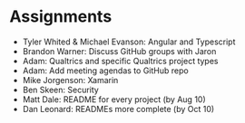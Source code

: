 
# Assignments

* Tyler Whited & Michael Evanson: Angular and Typescript
* Brandon Warner: Discuss GitHub groups with Jaron
* Adam: Qualtrics and specific Qualtrics project types
* Adam: Add meeting agendas to GitHub repo
* Mike Jorgenson: Xamarin
* Ben Skeen: Security
* Matt Dale: README for every project (by Aug 10)
* Dan Leonard: READMEs more complete (by Oct 10)
